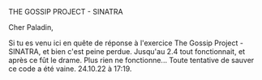 THE GOSSIP PROJECT - SINATRA

Cher Paladin, 

Si tu es venu ici en quête de réponse à l'exercice The Gossip Project - SINATRA, et bien c'est peine perdue.
Jusqu'au 2.4 tout fonctionnait, et après ce fût le drame.
Plus rien ne fonctionne...
Toute tentative de sauver ce code a été vaine. 24.10.22 à 17:19.
